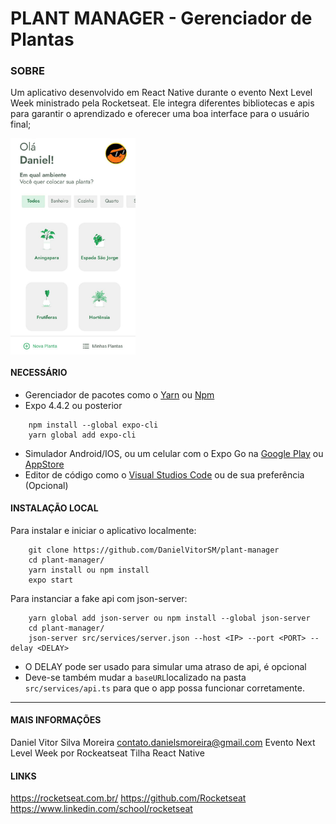 # PLANT MANAGER - Gerenciador de Plantas

### SOBRE
Um aplicativo desenvolvido em React Native durante o evento Next Level Week ministrado pela Rocketseat. Ele integra diferentes bibliotecas e apis para garantir o aprendizado e oferecer uma boa interface para o usuário final;

<img src="images/banner.jpeg" alt="Tela de seleção de Plantas" width="200" align="center"/>

#### NECESSÁRIO
* Gerenciador de pacotes como o [Yarn](https://classic.yarnpkg.com/en/docs/install/) ou [Npm](https://www.npmjs.com/get-npm)
* Expo 4.4.2 ou posterior
``` 
	npm install --global expo-cli
	yarn global add expo-cli
 ```
* Simulador Android/IOS, ou um celular com  o Expo Go na [Google Play](https://play.google.com/store/apps/details?id=host.exp.exponent&hl=pt_BR&gl=US)  ou [AppStore](https://apps.apple.com/br/app/expo-go/id982107779)
* Editor de código como o [Visual Studios Code](https://code.visualstudio.com/) ou de sua preferência (Opcional)
#### INSTALAÇÃO LOCAL
Para instalar e iniciar o aplicativo localmente:
``` console
    git clone https://github.com/DanielVitorSM/plant-manager
    cd plant-manager/
    yarn install ou npm install
    expo start
```
Para instanciar a fake api com json-server:
``` console
	yarn global add json-server ou npm install --global json-server
	cd plant-manager/
	json-server src/services/server.json --host <IP> --port <PORT> --delay <DELAY>

```
* O DELAY pode ser usado para simular uma atraso de api, é opcional
* Deve-se também mudar a ```baseURL```localizado na pasta ```src/services/api.ts``` para que o app possa funcionar corretamente.
----------------------------
#### MAIS INFORMAÇÕES
Daniel Vitor Silva Moreira
contato.danielsmoreira@gmail.com
Evento Next Level Week por Rockeatseat
Tilha React Native

#### LINKS
https://rocketseat.com.br/
https://github.com/Rocketseat
https://www.linkedin.com/school/rocketseat
